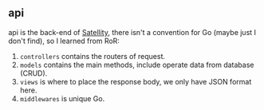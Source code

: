 ## api

api is the back-end of [Satellity](https://live.godiscourse.com/), there isn't a convention for Go (maybe just I don't find), so I learned from RoR:

1. `controllers` contains the routers of request.
2. `models` contains the main methods, include operate data from database (CRUD).
3. `views` is where to place the response body, we only have JSON format here.
4. `middlewares` is unique Go.
